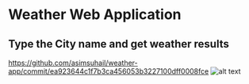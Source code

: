 # Weather Web Application #
## Type the City name and get weather results ##
https://github.com/asimsuhail/weather-app/commit/ea923644c1f7b3ca456053b3227100dff0008fce
![alt text](https://github.com/asimsuhail/weather-app/commit/ea923644c1f7b3ca456053b3227100dff0008fce)
